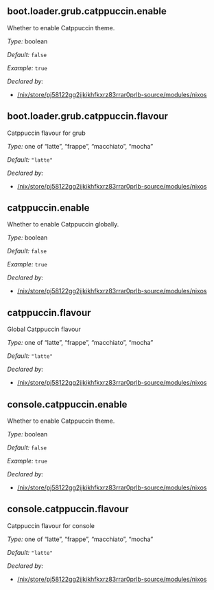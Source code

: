 ## boot\.loader\.grub\.catppuccin\.enable

Whether to enable Catppuccin theme\.



*Type:*
boolean



*Default:*
` false `



*Example:*
` true `

*Declared by:*
 - [/nix/store/pj58122gg2jjkikhfkxrz83rrar0prlb-source/modules/nixos](file:///nix/store/pj58122gg2jjkikhfkxrz83rrar0prlb-source/modules/nixos)



## boot\.loader\.grub\.catppuccin\.flavour



Catppuccin flavour for grub



*Type:*
one of “latte”, “frappe”, “macchiato”, “mocha”



*Default:*
` "latte" `

*Declared by:*
 - [/nix/store/pj58122gg2jjkikhfkxrz83rrar0prlb-source/modules/nixos](file:///nix/store/pj58122gg2jjkikhfkxrz83rrar0prlb-source/modules/nixos)



## catppuccin\.enable



Whether to enable Catppuccin globally\.



*Type:*
boolean



*Default:*
` false `



*Example:*
` true `

*Declared by:*
 - [/nix/store/pj58122gg2jjkikhfkxrz83rrar0prlb-source/modules/nixos](file:///nix/store/pj58122gg2jjkikhfkxrz83rrar0prlb-source/modules/nixos)



## catppuccin\.flavour



Global Catppuccin flavour



*Type:*
one of “latte”, “frappe”, “macchiato”, “mocha”



*Default:*
` "latte" `

*Declared by:*
 - [/nix/store/pj58122gg2jjkikhfkxrz83rrar0prlb-source/modules/nixos](file:///nix/store/pj58122gg2jjkikhfkxrz83rrar0prlb-source/modules/nixos)



## console\.catppuccin\.enable



Whether to enable Catppuccin theme\.



*Type:*
boolean



*Default:*
` false `



*Example:*
` true `

*Declared by:*
 - [/nix/store/pj58122gg2jjkikhfkxrz83rrar0prlb-source/modules/nixos](file:///nix/store/pj58122gg2jjkikhfkxrz83rrar0prlb-source/modules/nixos)



## console\.catppuccin\.flavour



Catppuccin flavour for console



*Type:*
one of “latte”, “frappe”, “macchiato”, “mocha”



*Default:*
` "latte" `

*Declared by:*
 - [/nix/store/pj58122gg2jjkikhfkxrz83rrar0prlb-source/modules/nixos](file:///nix/store/pj58122gg2jjkikhfkxrz83rrar0prlb-source/modules/nixos)



